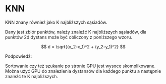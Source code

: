 # KNN

KNN znany również jako K najbliższych sąsiadów. 

Dany jest zbiór punktów, należy znaleźć K najbliższych sąsiadów, dla punktów 2d dystans może być obliczony z poniższego wzoru.

$$
    d = \sqrt{(x_2-x_1)^2 + (y_2-y_1)^2}
$$

Podpowiedź:

Sortowanie czy też szukanie po stronie GPU jest wysoce skomplikowane. Można użyć GPU do znalezienia dystansów dla każdego punktu a następnie znaleźć te K najbliższych.